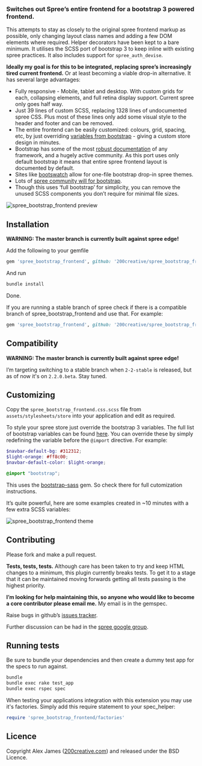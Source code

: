 ### Switches out Spree’s entire frontend for a bootstrap 3 powered frontend.

This attempts to stay as closely to the original spree frontend markup as possible, only changing layout class names and adding a few DOM elements where required. Helper decorators have been kept to a bare minimum. It utilises the SCSS port of bootstrap 3 to keep inline with existing spree practices. It also includes support for `spree_auth_devise`.

**Ideally my goal is for this to be integrated, replacing spree’s increasingly tired current frontend.** Or at least becoming a viable drop-in alternative. It has several large advantages:

- Fully responsive - Mobile, tablet and desktop. With custom grids for each, collapsing elements, and full retina display support. Current spree only goes half way. 
- Just 39 lines of custom SCSS, replacing 1328 lines of undocumented spree CSS. Plus most of these lines only add some visual style to the header and footer and can be removed. 
- The entire frontend can be easily customized: colours, grid, spacing, etc, by just overriding [variables from bootstrap]() - giving a custom store design in minutes. 
- Bootstrap has some of the most [robust documentation](http://getbootstrap.com/css) of any framework, and a hugely active community. As this port uses only default bootstrap it means that entire spree frontend layout is documented by default. 
- Sites like [bootswatch](http://bootswatch.com) allow for one-file bootstrap drop-in spree themes.
- Lots of [spree community will for bootstrap](https://groups.google.com/forum/#!searchin/spree-user/bootstrap/spree-user/B17492QdnGA/AF9vEzRzf4cJ). 
- Though this uses ‘full bootstrap’ for simplicity, you can remove the unused SCSS components you don’t require for minimal file sizes. 

![spree_bootstrap_frontend preview](http://i.imgur.com/S50Gn7V.png)

Installation
-------

**WARNING: The master branch is currently built against spree edge!**

Add the following to your gemfile

```ruby
gem 'spree_bootstrap_frontend', github: '200creative/spree_bootstrap_frontend'
```

And run

```bash
bundle install
```

Done.

If you are running a stable branch of spree check if there is a compatible branch of spree_bootstrap_frontend and use that. For example:

```ruby
gem 'spree_bootstrap_frontend', github: '200creative/spree_bootstrap_frontend', branch: '2-2-stable'
```

Compatibility
-------

**WARNING: The master branch is currently built against spree edge!**

I’m targeting switching to a stable branch when `2-2-stable` is released, but as of now it's on `2.2.0.beta`. Stay tuned.

Customizing
-------

Copy the `spree_bootstrap_frontend.css.scss` file from `assets/stylesheets/store` into your application and edit as required.

To style your spree store just override the bootstrap 3 variables. The full list of bootstrap variables can be found [here](http://getbootstrap.com/customize/#less-variables). You can override these by simply redefining the variable before the `@import` directive.
For example:

```scss
$navbar-default-bg: #312312;
$light-orange: #ff8c00;
$navbar-default-color: $light-orange;

@import "bootstrap";
```

This uses the [bootstrap-sass](https://github.com/thomas-mcdonald/bootstrap-sass) gem. So check there for full cutomization instructions.

It’s quite powerful, here are some examples created in ~10 minutes with a few extra SCSS variables:

![spree_bootstrap_frontend theme](http://i.imgur.com/zh34YJ5.png)

Contributing
-------

Please fork and make a pull request.

**Tests, tests, tests.** Although care has been taken to try and keep HTML changes to a minimum, this plugin currently breaks tests.
To get it to a stage that it can be maintained moving forwards getting all tests passing is the highest priority.

**I’m looking for help maintaining this, so anyone who would like to become a core contributor please email me.** My email is in the gemspec.

Raise bugs in github’s [issues tracker](https://github.com/200Creative/spree_bootstrap_frontend/issues).

Further discussion can be had in the [spree google group](https://groups.google.com/forum/#!forum/spree-user).


Running tests
-------

Be sure to bundle your dependencies and then create a dummy test app for the specs to run against.

```bash
bundle
bundle exec rake test_app
bundle exec rspec spec
```

When testing your applications integration with this extension you may use it's factories.
Simply add this require statement to your spec_helper:

```ruby
require 'spree_bootstrap_frontend/factories'
```

Licence
-------

Copyright Alex James ([200creative.com](http://200creative.com)) and released under the BSD Licence.
